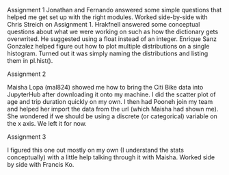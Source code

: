 Assignment 1
Jonathan and Fernando answered some simple questions that helped me get set up with the right modules.
Worked side-by-side with Chris Streich on Assignment 1.
Hrakfnell answered some conceptual questions about what we were working on such as how the dictionary gets overwrited.
He suggested using a float instead of an integer.
Enrique Sanz Gonzalez helped figure out how to plot multiple distributions on a single histogram. Turned out it was simply naming the
distributions and listing them in pl.hist().

Assignment 2

Maisha Lopa (mal824) showed me how to bring the Citi Bike data into JupyterHub after downloading it onto my machine.
I did the scatter plot of age and trip duration quickly on my own.
I then had Pooneh join my team and helped her import the data from the url (which Maisha had shown me). She wondered if we should be using a discrete (or categorical) variable on the x axis. We left it for now.

Assignment 3

I figured this one out mostly on my own (I understand the stats conceptually) with a little help talking through it with Maisha. Worked side by side with Francis Ko.
